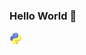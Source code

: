 ### Hello World 👋
<img src="https://github.com/yuliyabundur/yuliyabundur/blob/main/img/3d-python-programming-language-logo-free-png.webp" alt="Texto alternativo" style="width:20px; height:20px;">

<!--
**yuliyabundur/yuliyabundur** is a ✨ _special_ ✨ repository because its `README.md` (this file) appears on your GitHub profile.

